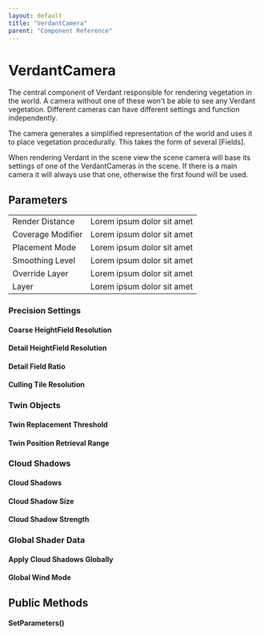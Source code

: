 ```yaml
---
layout: default
title: "VerdantCamera"
parent: "Component Reference"
---
```



# VerdantCamera

The central component of Verdant responsible for rendering vegetation in the world. A camera without one of these won't be able to see any Verdant vegetation. Different cameras can have different settings and function independently. 

The camera generates a simplified representation of the world and uses it to place vegetation procedurally. This takes the form of several [Fields]. 

When rendering Verdant in the scene view the scene camera will base its settings of one of the VerdantCameras in the scene. If there is a main camera it will always use that one, otherwise the first found will be used. 

## Parameters

|                |                           |
|:---------------|:--------------------------|
| Render Distance | Lorem ipsum dolor sit amet |
| Coverage Modifier | Lorem ipsum dolor sit amet |
| Placement Mode | Lorem ipsum dolor sit amet |
| Smoothing Level | Lorem ipsum dolor sit amet |
| Override Layer | Lorem ipsum dolor sit amet |
| Layer | Lorem ipsum dolor sit amet |

### Precision Settings
#### Coarse HeightField Resolution
#### Detail HeightField Resolution
#### Detail Field Ratio
#### Culling Tile Resolution

### Twin Objects
#### Twin Replacement Threshold
#### Twin Position Retrieval Range

### Cloud Shadows
#### Cloud Shadows
#### Cloud Shadow Size
#### Cloud Shadow Strength

### Global Shader Data
#### Apply Cloud Shadows Globally
#### Global Wind Mode

## Public Methods
#### SetParameters()